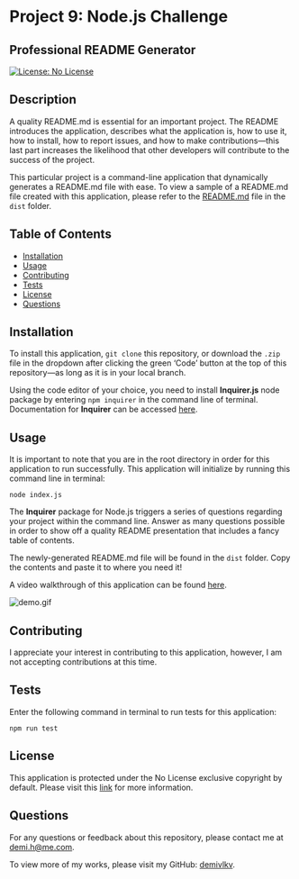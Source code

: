 # Project 9: Node.js Challenge
## Professional README Generator
[![License: No License](https://img.shields.io/badge/License-No_License-lightgreen)](https://choosealicense.com/no-permission/)

## Description
A quality README.md is essential for an important project. The README introduces the application, describes what the application is, how to use it, how to install, how to report issues, and how to make contributions—this last part increases the likelihood that other developers will contribute to the success of the project.

This particular project is a command-line application that dynamically generates a README.md file with ease. To view a sample of a README.md file created with this application, please refer to the [README.md](/../main/dist/README.md) file in the `dist` folder.

## Table of Contents
- [Installation](#installation)
- [Usage](#usage)
- [Contributing](#contributing)
- [Tests](#tests)
- [License](#license)
- [Questions](#questions)

## Installation
To install this application, `git clone` this repository, or download the `.zip` file in the dropdown after clicking the green ‘Code’ button at the top of this repository—as long as it is in your local branch.

Using the code editor of your choice, you need to install **Inquirer.js** node package by entering `npm inquirer` in the command line of terminal. Documentation for **Inquirer** can be accessed [here](https://www.npmjs.com/package/inquirer).

## Usage
It is important to note that you are in the root directory in order for this application to run successfully. This application will initialize by running this command line in terminal:
```
node index.js
```
The **Inquirer** package for Node.js triggers a series of questions regarding your project within the command line. Answer as many questions possible in order to show off a quality README presentation that includes a fancy table of contents.

The newly-generated README.md file will be found in the `dist` folder. Copy the contents and paste it to where you need it!

A video walkthrough of this application can be found [here](https://youtu.be/7b_bRehAL90).

![demo.gif](/../main/assets/images/demo.gif)

## Contributing
I appreciate your interest in contributing to this application, however, I am not accepting contributions at this time.

## Tests
Enter the following command in terminal to run tests for this application:
```
npm run test
```

## License
This application is protected under the No License exclusive copyright by default. Please visit this [link](https://choosealicense.com/no-permission/) for more information.

## Questions
For any questions or feedback about this repository, please contact me at [demi.h@me.com](mailto:demi.h@me.com).

To view more of my works, please visit my GitHub: [demivlkv](https://github.com/demivlkv).
  